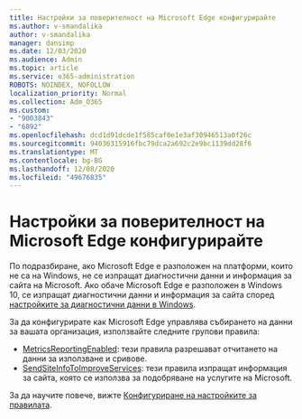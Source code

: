 ```yaml
---
title: Настройки за поверителност на Microsoft Edge конфигурирайте
ms.author: v-smandalika
author: v-smandalika
manager: dansimp
ms.date: 12/03/2020
ms.audience: Admin
ms.topic: article
ms.service: o365-administration
ROBOTS: NOINDEX, NOFOLLOW
localization_priority: Normal
ms.collection: Adm_O365
ms.custom:
- "9003843"
- "6892"
ms.openlocfilehash: dcd1d91dcde1f585caf0e1e3af30946513a0f26c
ms.sourcegitcommit: 94036315916fbc79dca2a692c2e9bc1139dd28f6
ms.translationtype: MT
ms.contentlocale: bg-BG
ms.lasthandoff: 12/08/2020
ms.locfileid: "49676835"
---
```

# <a name="microsoft-edge-configure-privacy-settings"></a>Настройки за поверителност на Microsoft Edge конфигурирайте

По подразбиране, ако Microsoft Edge е разположен на платформи, които не са на Windows, не се изпращат диагностични данни и информация за сайта на Microsoft. Ако обаче Microsoft Edge е разположен в Windows 10, се изпращат диагностични данни и информация за сайта според [настройките за диагностични данни в Windows](https://docs.microsoft.com/windows/privacy/configure-windows-diagnostic-data-in-your-organization).

За да конфигурирате как Microsoft Edge управлява събирането на данни за вашата организация, използвайте следните групови правила:
- [MetricsReportingEnabled](https://docs.microsoft.com/DeployEdge/microsoft-edge-policies#metricsreportingenabled): тези правила разрешават отчитането на данни за използване и сривове.
- [SendSiteInfoToImproveServices](https://docs.microsoft.com/DeployEdge/microsoft-edge-policies#sendsiteinfotoimproveservices): тези правила изпращат информация за сайта, която се използва за подобряване на услугите на Microsoft.

За да научите повече, вижте [Конфигуриране на настройките за правилата](https://docs.microsoft.com/deployedge/microsoft-edge-enterprise-privacy-settings#configure-policy-settings).